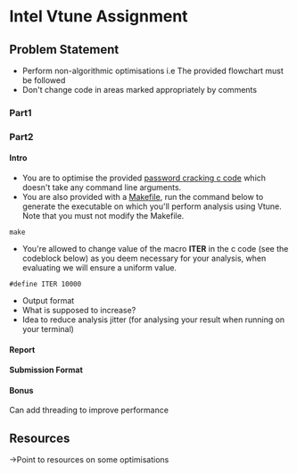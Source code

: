 # Intel Vtune Assignment

## Problem Statement
- Perform non-algorithmic optimisations i.e The provided flowchart must be followed
- Don't change code in areas marked appropriately by comments

### Part1

### Part2

#### Intro
- You are to optimise the provided [password cracking c code](link_to_code) which doesn't take any command line arguments. 
- You are also provided with a [Makefile](link_to_makefile), run the command below 
to generate the executable on which you'll perform analysis using Vtune. Note that you must not modify the Makefile.
```
make
``` 
- You're allowed to change value of the macro **ITER** in the c code (see the codeblock below) as you deem necessary for your analysis, when evaluating we will ensure a uniform value.
```
#define ITER 10000
```
- Output format
- What is supposed to increase?
- Idea to reduce analysis jitter (for analysing your result when running on your terminal)

#### Report

#### Submission Format

#### Bonus
Can add threading to improve performance

## Resources
->Point to resources on some optimisations